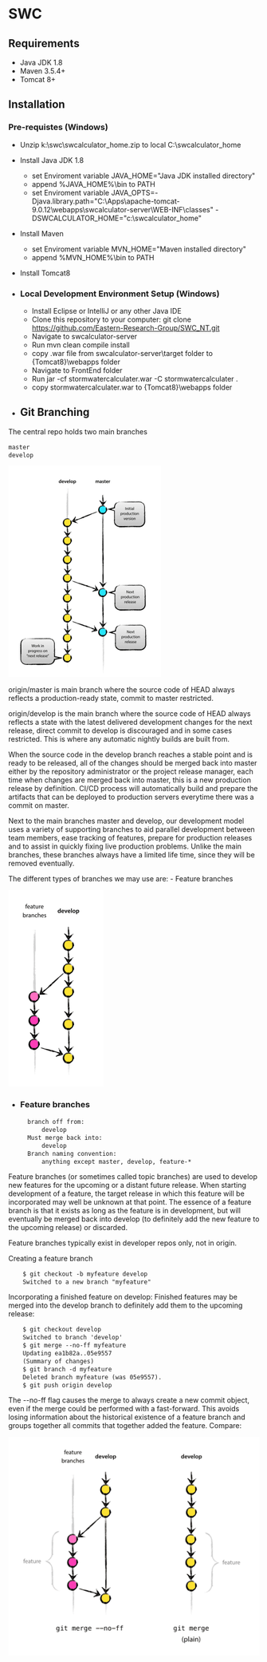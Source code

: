 # SWC

## Requirements

- Java JDK 1.8 
- Maven 3.5.4+
- Tomcat 8+

## Installation

### Pre-requistes (Windows)

- Unzip k:\swc\swcalculator_home.zip to local C:\swcalculator_home

- Install Java JDK 1.8
	- set Enviroment variable JAVA_HOME="Java JDK installed directory"
	- append %JAVA_HOME%\bin to PATH
	- set Enviroment variable JAVA_OPTS=-Djava.library.path="C:\Apps\apache-tomcat-9.0.12\webapps\swcalculator-server\WEB-INF\classes" -DSWCALCULATOR_HOME="c:\swcalculator_home"

- Install Maven
	- set Enviroment variable MVN_HOME="Maven installed directory"
	- append %MVN_HOME%\bin to PATH

- Install Tomcat8

- ### Local Development Environment Setup (Windows)

	- Install Eclipse or IntelliJ or any other Java IDE
	- Clone this repository to your computer: git clone https://github.com/Eastern-Research-Group/SWC_NT.git
	- Navigate to  swcalculator-server
	- Run mvn clean compile install
	- copy .war file from swcalculator-server\target folder to {Tomcat8}\webapps folder
	- Navigate to FrontEnd folder
	- Run jar -cf stormwatercalculater.war -C stormwatercalculater .
	- copy stormwatercalculater.war to {Tomcat8}\webapps folder

- ## Git Branching
	 
The central repo holds two main branches

	master
	develop
		
![local](docs/git_branch.png)
		
origin/master is main branch where the source code of HEAD always reflects a production-ready state, commit to master restricted.
	
origin/develop is the main branch where the source code of HEAD always reflects a state with the latest delivered development changes for the next release, direct commit to develop is discouraged and in some cases restricted. This is where any automatic nightly builds are built from.

When the source code in the develop branch reaches a stable point and is ready to be released, all of the changes should be merged back into master either by the repository administrator or the project release manager, each time when changes are merged back into master, this is a new production release by definition. CI/CD process will automatically build and prepare the artifacts that can be deployed to production servers everytime there was a commit on master.
	
Next to the main branches master and develop, our development model uses a variety of supporting branches to aid parallel development between team members, ease tracking of features, prepare for production releases and to assist in quickly fixing live production problems. Unlike the main branches, these branches always have a limited life time, since they will be removed eventually.

The different types of branches we may use are:
	- Feature branches
	
![local](docs/git_feature_branch.png)

- ### Feature branches
	
		branch off from:
			develop
		Must merge back into:
			develop
		Branch naming convention:
			anything except master, develop, feature-*
	
Feature branches (or sometimes called topic branches) are used to develop new features for the upcoming or a distant future release. When starting development of a feature, the target release in which this feature will be incorporated may well be unknown at that point. The essence of a feature branch is that it exists as long as the feature is in development, but will eventually be merged back into develop (to definitely add the new feature to the upcoming release) or discarded.

Feature branches typically exist in developer repos only, not in origin.

Creating a feature branch
 
		$ git checkout -b myfeature develop
		Switched to a new branch "myfeature"
		
Incorporating a finished feature on develop: Finished features may be merged into the develop branch to definitely add them to the upcoming release:

		$ git checkout develop
		Switched to branch 'develop'
		$ git merge --no-ff myfeature
		Updating ea1b82a..05e9557
		(Summary of changes)
		$ git branch -d myfeature
		Deleted branch myfeature (was 05e9557).
		$ git push origin develop

The --no-ff flag causes the merge to always create a new commit object, even if the merge could be performed with a fast-forward. This avoids losing information about the historical existence of a feature branch and groups together all commits that together added the feature. Compare:

![local](docs/git_feature_merge_compare.png)	


	 

